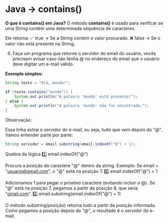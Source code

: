 # Java → contains()

**O que é contains() em Java?**
O método **contains()** é usado para verificar se uma String contém uma determinada sequência de caracteres.

Ele retorna:
✅ true → Se a String contém o valor procurado.
❌ false → Se o valor não está presente na String.

6. Faça um programa que retorne o servidor do email do usuário, vocês precisam avisar caso não tenha @ no endereço do email que o usuário deve digitar um e-mail válido.

**Exemplo simples:**

```java
String texto = "Olá, mundo!";

if (texto.contains("mundo")) {
    System.out.println("A palavra 'mundo' está presente!");
} else {
    System.out.println("A palavra 'mundo' não foi encontrada.");
}

```

Observação:

Essa linha extrai o servidor do e-mail, ou seja, tudo que vem depois do "@". Vamos entender parte por parte:

```java
String servidor = email.substring(email.indexOf("@") + 1);
```

Quebra da lógica
1️⃣ email.indexOf("@")

Procura a posição do caractere "@" dentro da string.
Exemplo: Se email = "[usuario@gmail.com](mailto:usuario@gmail.com)", o "@" está na posição 7.
2️⃣ email.indexOf("@") + 1

Adicionamos 1 para pegar o próximo caractere (evitando incluir o @).
Se "@" está na posição 7, pegamos a partir da posição 8, que seria "[gmail.com](http://gmail.com/)".
3️⃣ email.substring(email.indexOf("@") + 1)

O método substring(posição) retorna tudo a partir da posição informada.
Como pegamos a posição depois do "@", o resultado é o servidor do e-mail.